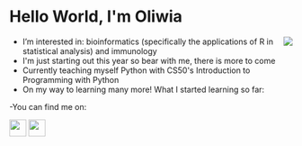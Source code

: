 <h1> Hello World, I'm Oliwia </h1>


<img align="right" src="https://user-images.githubusercontent.com/97887717/194167932-73a3840c-d04a-410a-b11a-71af7a0a252b.png">


- I’m interested in: bioinformatics (specifically the applications of R in statistical analysis) and immunology
- I'm just starting out this year so bear with me, there is more to come
- Currently teaching myself Python with CS50's Introduction to Programming with Python
- On my way to learning many more! What I started learning so far:
<p align='left'>
<a <img height="30" src=""></a>
<a <img height="30" src=""></a>
<a <img height="30" src=""></a>
<a <img height="30" src=""></a>
</p>

-You can find me on:
<p align='left'>
<a href="https://www.linkedin.com/in/oliwia-mruk/"><img height="30" src="https://img.shields.io/badge/LinkedIn-0077B5?style=for-the-badge&logo=linkedin&logoColor=white"></a>
<a href="https://github.com/olinm"><img height="30" src="https://img.shields.io/badge/GitHub-100000?style=for-the-badge&logo=github&logoColor=white"></a>
</p>
<!---
olinm/olinm is a ✨ special ✨ repository because its `README.md` (this file) appears on your GitHub profile.
You can click the Preview link to take a look at your changes.
--->
